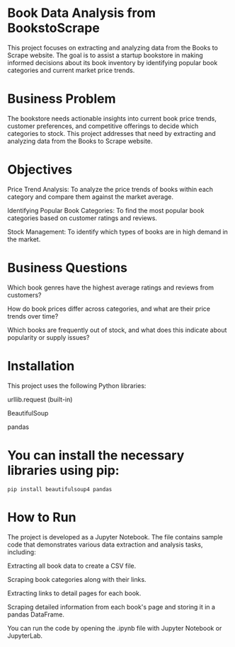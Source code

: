 # Book Data Analysis from BookstoScrape
This project focuses on extracting and analyzing data from the Books to Scrape website. The goal is to assist a startup bookstore in making informed decisions about its book inventory by identifying popular book categories and current market price trends.
# Business Problem
The bookstore needs actionable insights into current book price trends, customer preferences, and competitive offerings to decide which categories to stock. This project addresses that need by extracting and analyzing data from the Books to Scrape website.

# Objectives
Price Trend Analysis: To analyze the price trends of books within each category and compare them against the market average.

Identifying Popular Book Categories: To find the most popular book categories based on customer ratings and reviews.

Stock Management: To identify which types of books are in high demand in the market.

# Business Questions
Which book genres have the highest average ratings and reviews from customers?

How do book prices differ across categories, and what are their price trends over time?

Which books are frequently out of stock, and what does this indicate about popularity or supply issues?

# Installation
This project uses the following Python libraries:

urllib.request (built-in)

BeautifulSoup

pandas

# You can install the necessary libraries using pip:
`
pip install beautifulsoup4 pandas
`
# How to Run
The project is developed as a Jupyter Notebook. The file contains sample code that demonstrates various data extraction and analysis tasks, including:

Extracting all book data to create a CSV file.

Scraping book categories along with their links.

Extracting links to detail pages for each book.

Scraping detailed information from each book's page and storing it in a pandas DataFrame.

You can run the code by opening the .ipynb file with Jupyter Notebook or JupyterLab.
